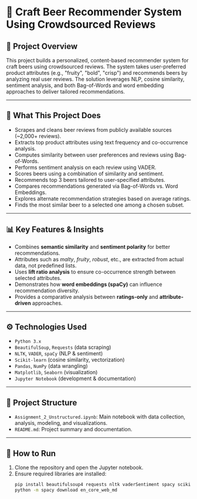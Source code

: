 # 🍺 Craft Beer Recommender System Using Crowdsourced Reviews

## 📘 Project Overview
This project builds a personalized, content-based recommender system for craft beers using crowdsourced reviews. The system takes user-preferred product attributes (e.g., "fruity", "bold", "crisp") and recommends beers by analyzing real user reviews. The solution leverages NLP, cosine similarity, sentiment analysis, and both Bag-of-Words and word embedding approaches to deliver tailored recommendations.

---

## 🧠 What This Project Does
- Scrapes and cleans beer reviews from publicly available sources (~2,000+ reviews).
- Extracts top product attributes using text frequency and co-occurrence analysis.
- Computes similarity between user preferences and reviews using Bag-of-Words.
- Performs sentiment analysis on each review using VADER.
- Scores beers using a combination of similarity and sentiment.
- Recommends top 3 beers tailored to user-specified attributes.
- Compares recommendations generated via Bag-of-Words vs. Word Embeddings.
- Explores alternate recommendation strategies based on average ratings.
- Finds the most similar beer to a selected one among a chosen subset.

---

## 📊 Key Features & Insights
- Combines **semantic similarity** and **sentiment polarity** for better recommendations.
- Attributes such as *malty*, *fruity*, *robust*, etc., are extracted from actual data, not predefined lists.
- Uses **lift ratio analysis** to ensure co-occurrence strength between selected attributes.
- Demonstrates how **word embeddings (spaCy)** can influence recommendation diversity.
- Provides a comparative analysis between **ratings-only** and **attribute-driven** approaches.

---

## ⚙️ Technologies Used
- `Python 3.x`
- `BeautifulSoup`, `Requests` (data scraping)
- `NLTK`, `VADER`, `spaCy` (NLP & sentiment)
- `Scikit-learn` (cosine similarity, vectorization)
- `Pandas`, `NumPy` (data wrangling)
- `Matplotlib`, `Seaborn` (visualization)
- `Jupyter Notebook` (development & documentation)

---

## 📂 Project Structure
- `Assignment_2_Unstructured.ipynb`: Main notebook with data collection, analysis, modeling, and visualizations.
- `README.md`: Project summary and documentation.

---

## 🚀 How to Run
1. Clone the repository and open the Jupyter notebook.
2. Ensure required libraries are installed:
   ```bash
   pip install beautifulsoup4 requests nltk vaderSentiment spacy scikit-learn pandas matplotlib seaborn
   python -m spacy download en_core_web_md
